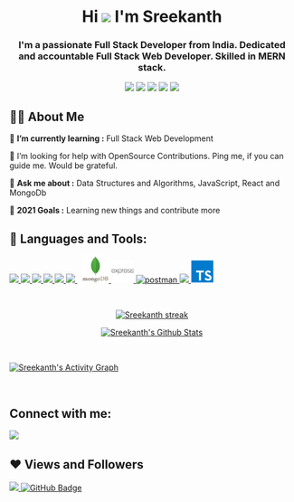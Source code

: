 <!-- ![](https://visitor-badge.glitch.me/badge?page_id=Bhargav1224.Bhargav1224) -->

<!-- <p align="left"> <img src="https://komarev.com/ghpvc/?username=Sreekanth138&label=Profile%20views&color=0e75b6&style=flat" alt="Sreekanth138" /> </p> -->

<h1 align="center">Hi <img src="https://raw.githubusercontent.com/MartinHeinz/MartinHeinz/master/wave.gif" width="30px"> I'm Sreekanth</h1>
<h3 align="center">I'm a passionate Full Stack Developer from India. Dedicated and accountable Full Stack Web Developer. Skilled in MERN stack.</h3>

<p align= "center">

<img src="https://img.shields.io/badge/JS-Javascript-red"/>
<img src="https://img.shields.io/badge/React-React-blue"/>
<img src="https://img.shields.io/badge/Node-node-green"/>
<img src="https://img.shields.io/badge/express-Express-blueviolet"/>
<img src="https://img.shields.io/badge/Mongodb-mongodb-brightgreen"/>
</p>

## 🙋‍♂️ About Me

🌱 **I’m currently learning :** Full Stack Web Development

🤝 I’m looking for help with OpenSource Contributions. Ping me, if you can guide me. Would be grateful.

💬 **Ask me about :** Data Structures and Algorithms, JavaScript, React and MongoDb

🥅 **2021 Goals :** Learning new things and contribute more

<!-- 📫 You can reach me at [chat](mailto:mangeshbkwsu@gmail.com)! -->


## 🚀 Languages and Tools:
<p align="left">
    <a href="https://www.w3.org/html/" target="_blank"> <img src="https://img.icons8.com/color/48/000000/html-5.png"/> </a>
    <a href="https://www.w3schools.com/css/" target="_blank"> <img src="https://img.icons8.com/color/48/000000/css3.png"/> </a>
    <a href="https://developer.mozilla.org/en-US/docs/Web/JavaScript" target="_blank"> <img src="https://img.icons8.com/color/48/000000/javascript.png"/> </a>
    <a href="https://reactjs.org/" target="_blank"> <img src="https://img.icons8.com/color/48/000000/react-native.png"/> </a>
    <a href="https://redux.js.org" target="_blank"> <img src="https://img.icons8.com/color/48/000000/redux.png"/> </a>    
    <!-- <a href="https://getbootstrap.com" target="_blank"> <img src="https://img.icons8.com/color/48/000000/bootstrap.png"/> </a>  -->
    <a style="padding-right:8px;" href="https://nodejs.org" target="_blank"> <img src="https://img.icons8.com/color/48/000000/nodejs.png"/> </a>
     <a href="https://www.mongodb.com/" target="_blank"> <img src="https://raw.githubusercontent.com/devicons/devicon/master/icons/mongodb/mongodb-original-wordmark.svg" alt="mongodb" width="48" height="48"/> </a>
     <a href="https://expressjs.com" target="_blank"> <img src="https://raw.githubusercontent.com/devicons/devicon/master/icons/express/express-original-wordmark.svg" alt="express" width="40" height="40"/> </a>
     <a href="https://postman.com" target="_blank"> <img src="https://www.vectorlogo.zone/logos/getpostman/getpostman-icon.svg" alt="postman" width="45" height="45"/> </a>
    <!-- <a style="padding-right:8px;" href="https://www.mysql.com/" target="_blank"> <img src="https://img.icons8.com/fluent/50/000000/mysql-logo.png"/> </a> --> 
    <!-- <a href="https://firebase.google.com/" target="_blank"> <img src="https://img.icons8.com/color/48/000000/firebase.png"/> </a>  -->   
    <a href="https://git-scm.com/" target="_blank"> <img src="https://img.icons8.com/color/48/000000/git.png"/> </a>
      <a href="https://www.typescriptlang.org/" target="_blank"> <img src="https://raw.githubusercontent.com/devicons/devicon/master/icons/typescript/typescript-original.svg" alt="typescript" width="40" height="40"/> </a>  
</p>
<br/>

<!-- if you like what i do, maybe consider buying me a coffee/tea 🥺👉👈 -->

<!-- <a href="https://www.buymeacoffee.com/Sreekanth138" target="_blank"><img src="https://cdn.buymeacoffee.com/buttons/v2/default-red.png" alt="Buy Me A Coffee" width="150" ></a> -->

<p align="center">
    <a href="https://github.com/Sreekanth138/github-readme-streak-stats">
        <img title="🔥 Get streak stats for your profile at git.io/streak-stats" alt="Sreekanth streak" src="https://github-readme-streak-stats.herokuapp.com/?user=Sreekanth138&theme=black-ice&hide_border=true&stroke=0000&background=060A0CD0"/>
    </a>
</p>

 
  <p align="center">
    <a href="https://github.com/Sreekanth138/github-readme-stats"><img alt="Sreekanth's Github Stats" src="https://github-readme-stats.vercel.app/api?username=Sreekanth138&show_icons=true&count_private=true&theme=react&hide_border=true&bg_color=0D1117" /></a>
    </p>
    
<!--    <p align="center">
    <img src="https://github-readme-stats.vercel.app/api/top-langs/?username=Sreekanth138&theme=react&hide_border=true&bg_color=0D1117" height="260px" width="33.25%"/>
    </p>
 -->
<!--   <p>
  <img align="center" src="https://github-readme-stats.vercel.app/api/top-langs?username=Sreekanth138&show_icons=true&locale=en&layout=compact" alt="Sreekanth138"/>
</p>
  -->
  
<!-- <p><img align="center" src="https://github-readme-stats.vercel.app/api?username=Sreekanth138&show_icons=true&locale=en" alt="Sreekanth138" /></p>  -->

<!--   <br/>
  <b>Note:</b> Top languages is only a metric of the languages my public code consists of and doesn't reflect experience or skill level.

<br/> -->
<br/>

<a href="https://github.com/Sreekanth138/github-readme-activity-graph"><img alt="Sreekanth's Activity Graph" src="https://activity-graph.herokuapp.com/graph?username=Sreekanth138&bg_color=0D1117&color=5BCDEC&line=5BCDEC&point=FFFFFF&hide_border=true" /></a>

<br/>

## Connect with me:
<p align="left">

<a href = "https://www.linkedin.com/in/sreekanth-mk/"><img src="https://img.icons8.com/fluent/48/000000/linkedin.png"/></a>


</p>

## ❤ Views and Followers
<a href="https://github.com/Sreekanth138/github-profile-views-counter">
    <img src="https://komarev.com/ghpvc/?username=Sreekanth138">
</a>
<a href="https://github.com/Sreekanth138?tab=followers"><img src="https://img.shields.io/github/followers/Sreekanth138?label=Followers&style=social" alt="GitHub Badge"></a>
